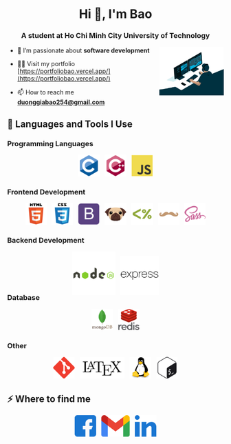 <h1 align="center">Hi 👋, I'm Bao</h1>

<h3 align="center">A student at Ho Chi Minh City University of Technology</h3>
<img  align="right" alt="coding"  src="./image/gif.webp" width="150px">
<p align="left">
  
- 🌱 I’m passionate about **software development**

- 👨‍💻 Visit my portfolio [https://portfoliobao.vercel.app/](https://portfoliobao.vercel.app/)

- 📫 How to reach me **duonggiabao254@gmail.com**
</p>



## 🚀 Languages and Tools I Use

### Programming Languages

<div align="center">  
<img  src="./image/c.svg" alt="C" height="50" /> &nbsp; 
<img  src="./image/cpp.svg" alt="C++" height="50" />  &nbsp;
<img  src="./image/js.svg" alt="JavaScript" height="50" />  
</div>

### Frontend Development

<div align="center">  
<img  src="./image/html5.svg" alt="HTML5" height="50" /> &nbsp; 
<img  src="./image/css3.svg" alt="CSS3" height="50" /> &nbsp; 
<img  src="./image/bootstrap.svg" alt="Bootstrap" height="50" /> &nbsp; 
<img  src="./image/pug.svg" alt="Pug/Jade" height="50" /> &nbsp; 
<img  src="./image/ejs.svg" alt="EJS" height="50" /> &nbsp; 
<img  src="./image/handlebars.svg" alt="Handlebars" height="50" /> &nbsp; 
<img  src="./image/sass.svg" alt="Sass" height="50" />  
</div>

### Backend Development

<div align="center" style="margin-bottom:-30px">  
<img  src="./image/nodejs.svg" alt="Node.js" height="100" /> &nbsp;
<img  src="./image/expressjs.svg" alt="Express.js" height="90" />  
</div>

### Database

<div align="center">  
<img  src="./image/mongoDB.svg" alt="MongoDB" height="50" /> &nbsp; 
<img  src="./image/redis.svg" alt="Redis" height="50" />   
</div>

### Other

<div align="center">  
<img  src="./image/git.svg" alt="Git" height="50" />  &nbsp;
<img  src="./image/latex.png" alt="Latex" height="50" />  &nbsp; 
<img  src="./image/linux.svg" alt="Linux" height="50" />  &nbsp; 
<img  src="./image/bash.svg" alt="Bash" height="50" />   
</div>

## ⚡️ Where to find me

<p align="center">
<a href="https://www.facebook.com/bao.duonggia.773/" target="_blank"><img  src="./image/facebook.svg" alt="https://www.facebook.com/bao.duonggia.773/" height="50" /></a> &nbsp;
<a href="mailto:duonggiabao254@gmail.com" target="_blank"><img  src="./image/gmail.png" alt="duonggiabao254@gmail.com" height="50" /></a> &nbsp;
<a href="https://www.linkedin.com/in/baoduonggia254/" target="_blank"><img  src="./image/linkedin.svg" alt="https://www.linkedin.com/in/baoduonggia254/" height="50" /></a>
</p>

